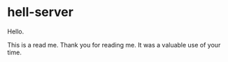 # hell-server

Hello.

This is a read me. Thank you for reading me. It was a valuable use of your time.
